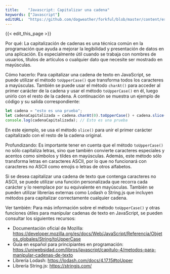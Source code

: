 ```yaml
---
title:    "Javascript: Capitalizar una cadena"
keywords: ["Javascript"]
editURL:  "https://github.com/dogweather/forkful/blob/master/content/es/javascript/capitalizing-a-string.md"
---
```


{{< edit_this_page >}}

Por qué: La capitalización de cadenas es una técnica común en la programación que ayuda a mejorar la legibilidad y presentación de datos en una aplicación. Es especialmente útil cuando se trabaja con nombres de usuarios, títulos de artículos o cualquier dato que necesite ser mostrado en mayúsculas.

Cómo hacerlo: Para capitalizar una cadena de texto en JavaScript, se puede utilizar el método `toUpperCase()` que transforma todos los caracteres a mayúsculas. También se puede usar el método `charAt()` para acceder al primer carácter de la cadena y usar el método `toUpperCase()` en él, luego unirlo con el resto de la cadena. A continuación se muestra un ejemplo de código y su salida correspondiente:

```Javascript
let cadena = "esto es una prueba"; 
let cadenaCapitalizada = cadena.charAt(0).toUpperCase() + cadena.slice(1); 
console.log(cadenaCapitalizada); // Esto es una prueba
```

En este ejemplo, se usa el método `slice()` para unir el primer carácter capitalizado con el resto de la cadena original.

Profundizando: Es importante tener en cuenta que el método `toUpperCase()` no sólo capitaliza letras, sino que también convierte caracteres especiales y acentos como símbolos y tildes en mayúsculas. Además, este método sólo transforma letras en caracteres ASCII, por lo que no funcionará con caracteres no ASCII como emojis o letras de otros alfabetos.

Si se desea capitalizar una cadena de texto que contenga caracteres no ASCII, se puede utilizar una función personalizada que recorra cada carácter y lo reemplace por su equivalente en mayúsculas. También se pueden utilizar librerías externas como Lodash o String.js que incluyen métodos para capitalizar correctamente cualquier cadena.

Ver también: Para más información sobre el método `toUpperCase()` y otras funciones útiles para manipular cadenas de texto en JavaScript, se pueden consultar los siguientes recursos:

- Documentación oficial de Mozilla: https://developer.mozilla.org/es/docs/Web/JavaScript/Referencia/Objetos_globales/String/toUpperCase
- Guía en español para principiantes en programación: https://uniwebsidad.com/libros/javascript/capitulo-4/metodos-para-manipular-cadenas-de-texto
- Librería Lodash: https://lodash.com/docs/4.17.15#toUpper
- Librería String.js: https://stringjs.com/